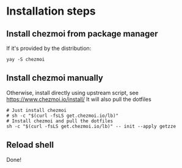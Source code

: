 # Installation steps

## Install chezmoi from package manager

If it's provided by the distribution:

    yay -S chezmoi


## Install chezmoi manually

Otherwise, install directly using upstream script,
see https://www.chezmoi.io/install/
It will also pull the dotfiles

    # Just install chezmoi
    # sh -c "$(curl -fsLS get.chezmoi.io/lb)"
    # Install chezmoi and pull the dotfiles
    sh -c "$(curl -fsLS get.chezmoi.io/lb)" -- init --apply getzze

## Reload shell

Done!
